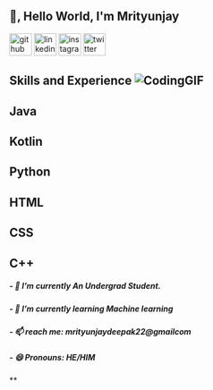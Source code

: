 ## 👋, Hello World, I'm Mrityunjay
[<img src='https://cdn.jsdelivr.net/npm/simple-icons@3.0.1/icons/github.svg' alt='github' height='40'>](https://github.com/https://github.com/Mrityunjaydeepak)  [<img src='https://cdn.jsdelivr.net/npm/simple-icons@3.0.1/icons/linkedin.svg' alt='linkedin' height='40'>](https://www.linkedin.com/in/https://www.linkedin.com/in/mrityunjay-deepak//)  [<img src='https://cdn.jsdelivr.net/npm/simple-icons@3.0.1/icons/instagram.svg' alt='instagram' height='40'>](https://www.instagram.com/https://www.instagram.com/thakur_mrityunjaydeepak//)  [<img src='https://cdn.jsdelivr.net/npm/simple-icons@3.0.1/icons/twitter.svg' alt='twitter' height='40'>](https://twitter.com/https://twitter.com/maddytkd)  
## Skills and Experience                                                             ![CodingGIF](https://user-images.githubusercontent.com/40417995/154029096-b8746344-a4b7-4f43-b63a-8cf01d1e53c0.gif)

##      Java                 
##      Kotlin
##      Python
##      HTML
##      CSS 
##      C++             


##### - 🔭 I’m currently An Undergrad Student.
##### - 🌱 I’m currently learning Machine learning  
##### - 📫  reach me: mrityunjaydeepak22@gmailcom 
##### - 😄 Pronouns: HE/HIM 




**
